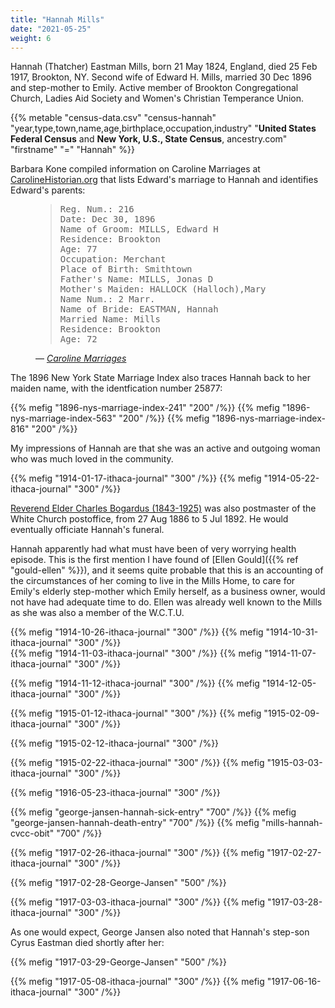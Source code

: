 ```yaml
---
title: "Hannah Mills"
date: "2021-05-25"
weight: 6
---
```


Hannah (Thatcher) Eastman Mills, born 21 May 1824, England, died 25 Feb 1917, Brookton, NY. Second wife of Edward H. Mills, married 30 Dec 1896 and step-mother to Emily. Active member of Brookton Congregational Church, Ladies Aid Society and Women's Christian Temperance Union.

<!--more-->

{{% metable "census-data.csv" "census-hannah" "year,type,town,name,age,birthplace,occupation,industry" "**United States Federal Census** and **New York, U.S., State Census**, ancestry.com" "firstname" "=" "Hannah" %}}

Barbara Kone compiled information on Caroline Marriages at [CarolineHistorian.org](http://carolinehistorian.org) that lists Edward's marriage to Hannah and identifies Edward's parents:

<figure class="quote-only">
<blockquote>
<pre>
Reg. Num.: 216 
Date: Dec 30, 1896 
Name of Groom: MILLS, Edward H 
Residence: Brookton 
Age: 77 
Occupation: Merchant 
Place of Birth: Smithtown
Father's Name: MILLS, Jonas D
Mother's Maiden: HALLOCK (Halloch),Mary
Name Num.: 2 Marr. 
Name of Bride: EASTMAN, Hannah 
Married Name: Mills 
Residence: Brookton 
Age: 72
</pre>
</blockquote>
<figcaption>
— <cite>
<a href="https://storage.googleapis.com/wzukusers/user-27930635/documents/5d5c4f9eb1e78I79rYeM/Caroline_marriages.pdf">Caroline Marriages</a>
</cite>
</figcaption>
</figure>

The 1896 New York State Marriage Index also traces Hannah back to her maiden name, with the identfication number 25877:

<div class="gallery">
{{% mefig "1896-nys-marriage-index-241" "200" /%}}
{{% mefig "1896-nys-marriage-index-563" "200" /%}}
{{% mefig "1896-nys-marriage-index-816" "200" /%}}
</div>

My impressions of Hannah are that she was an active and outgoing woman who was much loved in the community.

<div class="gallery">
  {{% mefig "1914-01-17-ithaca-journal" "300" /%}}
  {{% mefig "1914-05-22-ithaca-journal" "300" /%}}
</div>

[Reverend Elder Charles Bogardus (1843-1925)](https://www.findagrave.com/memorial/98809451/charles-bogardus) was also postmaster of the White Church postoffice, from 27 Aug 1886 to 5 Jul 1892. He would eventually officiate Hannah's funeral. 

Hannah apparently had what must have been of very worrying health episode. This is the first mention I have found of [Ellen Gould]({{% ref "gould-ellen" %}}), and it seems quite probable that this is an accounting of the circumstances of her coming to live in the Mills Home, to care for Emily's elderly step-mother which Emily herself, as a business owner, would not have had adequate time to do. Ellen was already well known to the Mills as she was also a member of the W.C.T.U.


<div class="gallery">
  {{% mefig "1914-10-26-ithaca-journal" "300" /%}}
  {{% mefig "1914-10-31-ithaca-journal" "300" /%}}
</div>

<div class="gallery">
  {{% mefig "1914-11-03-ithaca-journal" "300" /%}}
  {{% mefig "1914-11-07-ithaca-journal" "300" /%}}
</div>

{{% mefig "1914-11-12-ithaca-journal" "300" /%}}
{{% mefig "1914-12-05-ithaca-journal" "300" /%}}

<div class="gallery">
  {{% mefig "1915-01-12-ithaca-journal" "300" /%}}
  {{% mefig "1915-02-09-ithaca-journal" "300" /%}}
</div>

{{% mefig "1915-02-12-ithaca-journal" "300" /%}}

<div class="gallery">
  {{% mefig "1915-02-22-ithaca-journal" "300" /%}}
  {{% mefig "1915-03-03-ithaca-journal" "300" /%}}
</div>

{{% mefig "1916-05-23-ithaca-journal" "300" /%}}

{{% mefig "george-jansen-hannah-sick-entry" "700" /%}}
{{% mefig "george-jansen-hannah-death-entry" "700" /%}}
{{% mefig "mills-hannah-cvcc-obit" "700" /%}}

<div class="gallery">
  {{% mefig "1917-02-26-ithaca-journal" "300" /%}}
  {{% mefig "1917-02-27-ithaca-journal" "300" /%}}
</div>

{{% mefig "1917-02-28-George-Jansen" "500" /%}}

<div class="gallery">
  {{% mefig "1917-03-03-ithaca-journal" "300" /%}}
  {{% mefig "1917-03-28-ithaca-journal" "300" /%}}
</div>

As one would expect, George Jansen also noted that Hannah's step-son Cyrus Eastman died shortly after her:

{{% mefig "1917-03-29-George-Jansen" "500" /%}}

<div class="gallery">
  {{% mefig "1917-05-08-ithaca-journal" "300" /%}}
  {{% mefig "1917-06-16-ithaca-journal" "300" /%}}
</div>

